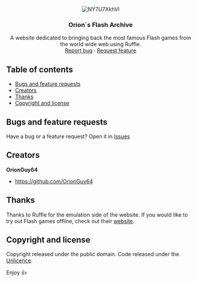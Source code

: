 <p align="center">
    <img src="https://imgbox.io/ib/NY7U7XkhVl.png" alt="NY7U7XkhVl"/>

  <h3 align="center"> Orion´s Flash Archive </h3>

  <p align="center">
  A website dedicated to bringing back the most famous Flash games from the world wide web using Ruffle. 
<br>
    <a href="https://github.com/OrionGuy64/flash-website/issues/new?assignees=&labels=Bugs&projects=&template=bug_report.md&title=Bugs+or+Issues">Report bug</a>
    ·
    <a href="https://github.com/OrionGuy64/flash-website/issues/new?assignees=&labels=Feature%2FGame+Request&projects=&template=feature_request.md&title=Feature+or+Game+Requests">Request feature</a>
  </p>
</p>


## Table of contents

- [Bugs and feature requests](#bugs-and-feature-requests)
- [Creators](#creators)
- [Thanks](#thanks)
- [Copyright and license](#copyright-and-license)


## Bugs and feature requests

Have a bug or a feature request? Open it in [Issues](https://github.com/OrionGuy64/flash-website/issues/new/choose)


## Creators

**OrionGuy64**

- <https://github.com/OrionGuy64>

## Thanks

Thanks to Ruffle for the emulation side of the website. If you would like to try out Flash games offline, check out their [website](https://ruffle.rs/).

## Copyright and license

Copyright released under the public domain. Code released under the [Unlicence](https://github.com/OrionGuy64/flash-website/blob/main/LICENSE).

Enjoy 👍
